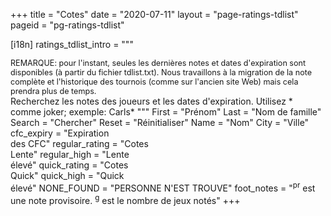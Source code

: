 +++
title = "Cotes"
date = "2020-07-11"
layout = "page-ratings-tdlist"
pageid = "pg-ratings-tdlist"

[i18n]
    ratings_tdlist_intro = """
        <div class="notification" style="font-size:90%">
         REMARQUE: pour l'instant, seules les dernières notes et dates d'expiration sont disponibles
         (à partir du fichier tdlist.txt). Nous travaillons à la migration de la note complète
         et l'historique des tournois (comme sur l'ancien site Web) mais cela prendra plus de temps.
        </div>
        Recherchez les notes des joueurs et les dates d'expiration. Utilisez * comme joker; exemple: Carls*
        """
    First = "Prénom"
    Last = "Nom de famille"
    Search = "Chercher"
    Reset = "Réinitialiser"
    Name = "Nom"
    City = "Ville"
    cfc_expiry = "Expiration<br>des CFC"
    regular_rating = "Cotes<br>Lente"
    regular_high = "Lente<br>élevé"
    quick_rating = "Cotes<br>Quick"
    quick_high = "Quick<br>élevé"
    NONE_FOUND = "PERSONNE N'EST TROUVE"
    foot_notes = "<sup>pr</sup> est une note provisoire. <sup>g</sup> est le nombre de jeux notés"
+++

